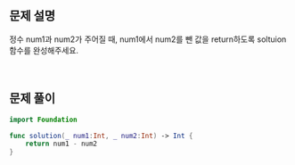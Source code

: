 
## 문제 설명
정수 num1과 num2가 주어질 때, num1에서 num2를 뺀 값을 return하도록 soltuion 함수를 완성해주세요.

<br>

## 문제 풀이

```swift
import Foundation

func solution(_ num1:Int, _ num2:Int) -> Int {
    return num1 - num2
}
```

